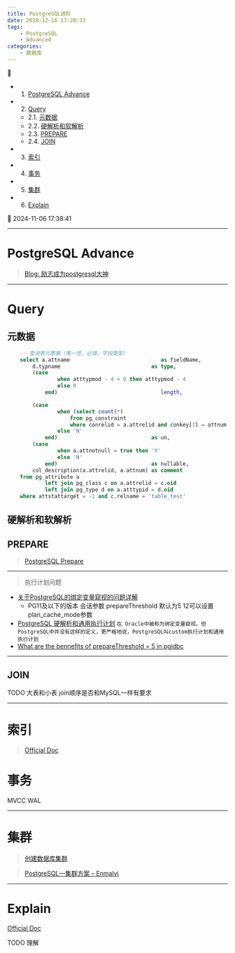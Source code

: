 ```yaml
---
title: PostgreSQL进阶
date: 2018-12-16 17:28:33
tags: 
    - PostgreSQL
    - Advanced
categories: 
    - 数据库
---
```


💠

- 1. [PostgreSQL Advance](#postgresql-advance)
- 2. [Query](#query)
    - 2.1. [元数据](#元数据)
    - 2.2. [硬解析和软解析](#硬解析和软解析)
    - 2.3. [PREPARE](#prepare)
    - 2.4. [JOIN](#join)
- 3. [索引](#索引)
- 4. [事务](#事务)
- 5. [集群](#集群)
- 6. [Explain](#explain)

💠 2024-11-06 17:38:41
****************************************
# PostgreSQL Advance

> [Blog: 励志成为postgresql大神](https://www.modb.pro/u/430972)

************************

# Query
## 元数据
```sql
    -- 查询表元数据（唯一性，必填，字段类型）
    select a.attname                             as fieldName,
        d.typname                             as type,
        (case
                when atttypmod - 4 > 0 then atttypmod - 4
                else 0
            end)                                 length,

        (case
                when (select count(*)
                    from pg_constraint
                    where conrelid = a.attrelid and conkey[1] = attnum and contype = 'u') > 0 then 'Y'
                else 'N'
            end)                              as un,
        (case
                when a.attnotnull = true then 'Y'
                else 'N'
            end)                              as nullable,
        col_description(a.attrelid, a.attnum) as comment
    from pg_attribute a
            left join pg_class c on a.attrelid = c.oid
            left join pg_type d on a.atttypid = d.oid
    where attstattarget = -1 and c.relname = 'table_test'
```

## 硬解析和软解析

## PREPARE
> [PostgreSQL Prepare](https://jdbc.postgresql.org/documentation/server-prepare/)

************************

> 执行计划问题
- [关于PostgreSQL的绑定变量窥视的问题详解](http://www.pgsql.tech/article_103_10000095)
    - PG11及以下的版本 会话参数 prepareThreshold 默认为5 12可以设置plan_cache_mode参数
- [PostgreSQL 硬解析和通用执行计划](https://www.modb.pro/db/48162) `在 Oracle中被称为绑定变量窥视。但 PostgreSQL中并没有这样的定义，更严格地说，PostgreSQL叫custom执行计划和通用执行计划`
- [What are the bennefits of prepareThreshold = 5 in pgjdbc](https://stackoverflow.com/questions/56261410/what-are-the-bennefits-of-preparethreshold-5-in-pgjdbc)

************************

## JOIN
TODO 大表和小表 join顺序是否和MySQL一样有要求

************************

# 索引
> [Official Doc](https://www.postgresql.org/docs/11/indexes.html)

# 事务
MVCC WAL 

************************

# 集群
> [创建数据库集群](http://www.postgres.cn/docs/9.3/creating-cluster.html)  

> [PostgreSQL—集群方案 – Enmalvi](http://www.enmalvi.com/2022/10/28/postgresql-patroni/#shu_ju_ku_ji_qun_fang_an)  

************************

# Explain 
[Official Doc](https://www.postgresql.org/docs/current/sql-explain.html)

TODO 理解
